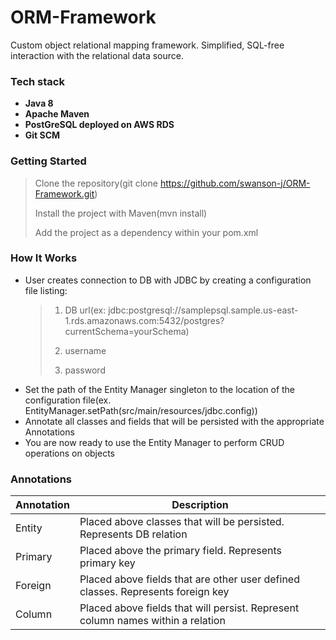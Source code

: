 # ORM-Framework
Custom object relational mapping framework. Simplified, SQL-free interaction with the relational data source.


### Tech stack
* __Java 8__
* __Apache Maven__
* __PostGreSQL deployed on AWS RDS__
* __Git SCM__

### Getting Started
> Clone the repository(git clone https://github.com/swanson-j/ORM-Framework.git)
>
> Install the project with Maven(mvn install)
>
> Add the project as a dependency within your pom.xml

### How It Works
* User creates connection to DB with JDBC by creating a configuration file listing:
  > 1. DB url(ex: jdbc:postgresql://samplepsql.sample.us-east-1.rds.amazonaws.com:5432/postgres?currentSchema=yourSchema)
  > 
  > 2. username
  > 
  > 3. password
* Set the path of the Entity Manager singleton to the location of the configuration file(ex. EntityManager.setPath(src/main/resources/jdbc.config))
* Annotate all classes and fields that will be persisted with the appropriate Annotations
* You are now ready to use the Entity Manager to perform CRUD operations on objects

### Annotations
| Annotation  | Description |
| ----------- | ------------|
| Entity  | Placed above classes that will be persisted. Represents DB relation |
| Primary | Placed above the primary field. Represents primary key |
| Foreign | Placed above fields that are other user defined classes. Represents foreign key |
| Column  | Placed above fields that will persist. Represent column names within a relation |


